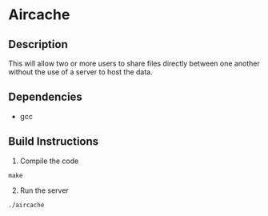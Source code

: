 # Aircache

## Description
This will allow two or more users to share files directly between one another without the use of a server to host the data.

## Dependencies
* gcc

## Build Instructions
1. Compile the code
```
make
```

2. Run the server
```
./aircache
```
